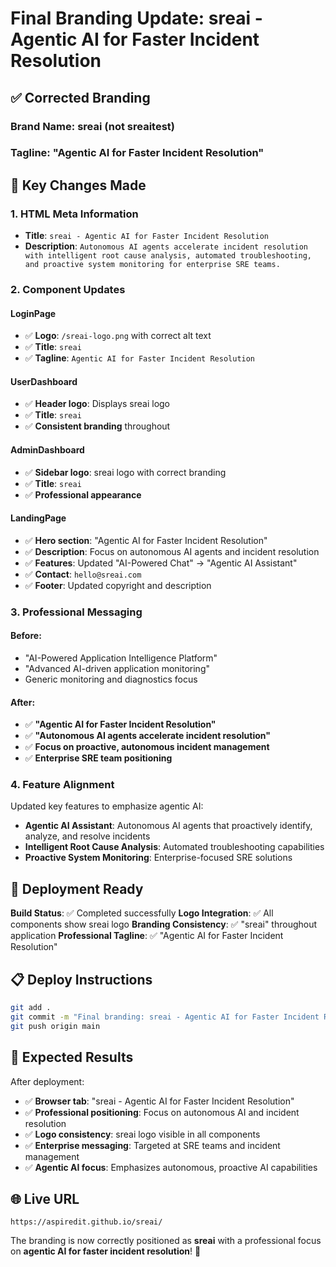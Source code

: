 # Final Branding Update: sreai - Agentic AI for Faster Incident Resolution

## ✅ Corrected Branding

### Brand Name: **sreai** (not sreaitest)
### Tagline: **"Agentic AI for Faster Incident Resolution"**

## 🎯 Key Changes Made

### 1. HTML Meta Information
- **Title**: `sreai - Agentic AI for Faster Incident Resolution`
- **Description**: `Autonomous AI agents accelerate incident resolution with intelligent root cause analysis, automated troubleshooting, and proactive system monitoring for enterprise SRE teams.`

### 2. Component Updates

#### LoginPage
- ✅ **Logo**: `/sreai-logo.png` with correct alt text
- ✅ **Title**: `sreai`
- ✅ **Tagline**: `Agentic AI for Faster Incident Resolution`

#### UserDashboard
- ✅ **Header logo**: Displays sreai logo
- ✅ **Title**: `sreai`
- ✅ **Consistent branding** throughout

#### AdminDashboard
- ✅ **Sidebar logo**: sreai logo with correct branding
- ✅ **Title**: `sreai`
- ✅ **Professional appearance**

#### LandingPage
- ✅ **Hero section**: "Agentic AI for Faster Incident Resolution"
- ✅ **Description**: Focus on autonomous AI agents and incident resolution
- ✅ **Features**: Updated "AI-Powered Chat" → "Agentic AI Assistant"
- ✅ **Contact**: `hello@sreai.com`
- ✅ **Footer**: Updated copyright and description

### 3. Professional Messaging

#### Before:
- "AI-Powered Application Intelligence Platform"
- "Advanced AI-driven application monitoring"
- Generic monitoring and diagnostics focus

#### After:
- ✅ **"Agentic AI for Faster Incident Resolution"**
- ✅ **"Autonomous AI agents accelerate incident resolution"**
- ✅ **Focus on proactive, autonomous incident management**
- ✅ **Enterprise SRE team positioning**

### 4. Feature Alignment

Updated key features to emphasize agentic AI:
- **Agentic AI Assistant**: Autonomous AI agents that proactively identify, analyze, and resolve incidents
- **Intelligent Root Cause Analysis**: Automated troubleshooting capabilities
- **Proactive System Monitoring**: Enterprise-focused SRE solutions

## 🚀 Deployment Ready

**Build Status**: ✅ Completed successfully
**Logo Integration**: ✅ All components show sreai logo
**Branding Consistency**: ✅ "sreai" throughout application
**Professional Tagline**: ✅ "Agentic AI for Faster Incident Resolution"

## 📋 Deploy Instructions

```bash
git add .
git commit -m "Final branding: sreai - Agentic AI for Faster Incident Resolution"
git push origin main
```

## 🎯 Expected Results

After deployment:
- ✅ **Browser tab**: "sreai - Agentic AI for Faster Incident Resolution"
- ✅ **Professional positioning**: Focus on autonomous AI and incident resolution
- ✅ **Logo consistency**: sreai logo visible in all components
- ✅ **Enterprise messaging**: Targeted at SRE teams and incident management
- ✅ **Agentic AI focus**: Emphasizes autonomous, proactive AI capabilities

## 🌐 Live URL
`https://aspiredit.github.io/sreai/`

The branding is now correctly positioned as **sreai** with a professional focus on **agentic AI for faster incident resolution**! 🎉